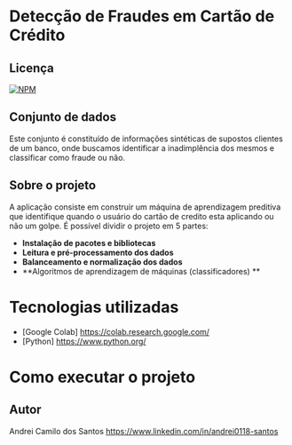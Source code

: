# Detecção de Fraudes em Cartão de Crédito
## Licença  
[![NPM](https://img.shields.io/npm/l/react)]( https://github.com/andrei0118/Deteccao-fraudes-cartao/blob/master/LICENSE)
## Conjunto de dados 
Este conjunto é constituído de informações sintéticas de supostos clientes de um banco, onde buscamos identificar a inadimplência dos mesmos e classificar como fraude ou não.

## Sobre o projeto
A aplicação consiste em construir um máquina de aprendizagem preditiva que identifique quando o usuário do cartão de credito esta aplicando ou não um golpe. É possível dividir o projeto em 5 partes:

- **Instalação de pacotes e bibliotecas**
- **Leitura e pré-processamento dos dados**
- **Balanceamento e normalização dos dados**
- **Algoritmos de aprendizagem de máquinas (classificadores) **

# Tecnologias utilizadas
- [Google Colab] https://colab.research.google.com/
- [Python] https://www.python.org/

# Como executar o projeto
## Autor
Andrei Camilo dos Santos
https://www.linkedin.com/in/andrei0118-santos
